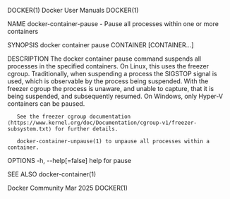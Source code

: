 DOCKER(1)							      Docker User Manuals							     DOCKER(1)

NAME
       docker-container-pause - Pause all processes within one or more containers

SYNOPSIS
       docker container pause CONTAINER [CONTAINER...]

DESCRIPTION
       The  docker  container  pause  command suspends all processes in the specified containers.  On Linux, this uses the freezer cgroup. Traditionally, when
       suspending a process the SIGSTOP signal is used, which is observable by the process being suspended.  With the freezer cgroup the process  is  unaware,
       and unable to capture, that it is being suspended, and subsequently resumed. On Windows, only Hyper-V containers can be paused.

       See the freezer cgroup documentation ⟨https://www.kernel.org/doc/Documentation/cgroup-v1/freezer-subsystem.txt⟩ for further details.

       docker-container-unpause(1) to unpause all processes within a container.

OPTIONS
       -h, --help[=false]      help for pause

SEE ALSO
       docker-container(1)

Docker Community							   Mar 2025								     DOCKER(1)
